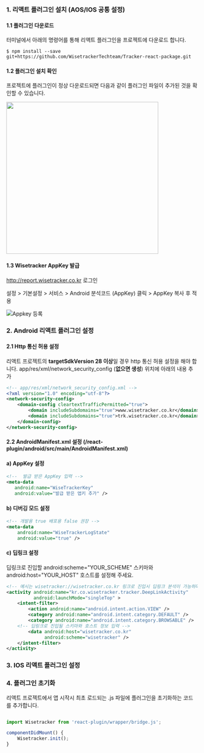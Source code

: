 ### 1. 리액트 플러그인 설치 (AOS/IOS 공통 설정)

#### 1.1 플러그인 다운로드
터미널에서 아래의 명령어를 통해 리액트 플러그인을 프로젝트에 다운로드 합니다.

```shell
$ npm install --save git+https://github.com/WisetrackerTechteam/Tracker-react-package.git
```

#### 1.2 플러그인 설치 확인

프로젝트에 플러그인이 정상 다운로드되면 다음과 같이 플러그인 파일이 추가된 것을 확인할 수 있습니다.

<img src="http://www.wisetracker.co.kr/wp-content/uploads/2019/08/react_node.png" width="400" height="400">

#### 1.3 Wisetracker AppKey 발급

http://report.wisetracker.co.kr 로그인

설정 > 기본설정 > 서비스 > Android 분석코드 (AppKey) 클릭 > AppKey 복사 후 적용

![Appkey 등록](https://dzf8vqv24eqhg.cloudfront.net/userfiles/6274/8379/ckfinder/images/016.png?dc=201702100857-66 "Appkey 등록")

### 2. Android 리액트 플러그인 설정

#### 2.1 Http 통신 허용 설정 
리액트 프로젝트의 **targetSdkVersion 28 이상**일 경우 http 통신 허용 설정을 해야 합니다.
app/res/xml/network_security_config (**없으면 생성**) 위치에 아래의 내용 추가

```xml
<!-- app/res/xml/network_security_config.xml -->
<?xml version="1.0" encoding="utf-8"?>
<network-security-config>
    <domain-config cleartextTrafficPermitted="true">
        <domain includeSubdomains="true">www.wisetracker.co.kr</domain>
        <domain includeSubdomains="true">trk.wisetracker.co.kr</domain>
    </domain-config>
</network-security-config>
```

#### 2.2 AndroidManifest.xml 설정 (/react-plugin/android/src/main/AndroidManifest.xml)

#### a) AppKey 설정

 ```xml
<!--  발급 받은 AppKey 입력 -->
<meta-data
    android:name="WiseTrackerKey"
    android:value="발급 받은 앱키 추가" />
```

#### b) 디버깅 모드 설정

```xml
<!-- 개발용 true 배포용 false 권장 -->
<meta-data
	android:name="WiseTrackerLogState" 
	android:value="true" />
```

#### c) 딥링크 설정
딥링크로 진입할 android:scheme="YOUR_SCHEME" 스키마와 android:host="YOUR_HOST" 호스트를 설정해 주세요.

```xml
<!-- 예시는 wisetracker://wisetracker.co.kr 링크로 진입시 딥링크 분석이 가능하며, 사용될 값을 직접 수정해 주세요. -->
<activity android:name="kr.co.wisetracker.tracker.DeepLinkActivity" 
          android:launchMode="singleTop" >
    <intent-filter>
        <action android:name="android.intent.action.VIEW" />
        <category android:name="android.intent.category.DEFAULT" />
        <category android:name="android.intent.category.BROWSABLE" />
	<!-- 딥링크로 진입될 스키마와 호스트 정보 입력 -->
        <data android:host="wisetracker.co.kr"
              android:scheme="wisetracker" />
    </intent-filter>
</activity>
```

### 3. IOS 리액트 플러그인 설정

### 4. 플러그인 초기화
리액트 프로젝트에서 앱 시작시 최초 로드되는 .js 파일에 플러그인을 초기화하는 코드를 추가합니다.

```javascript

import Wisetracker from 'react-plugin/wrapper/bridge.js';

componentDidMount() {
    Wisetracker.init();
}

```
